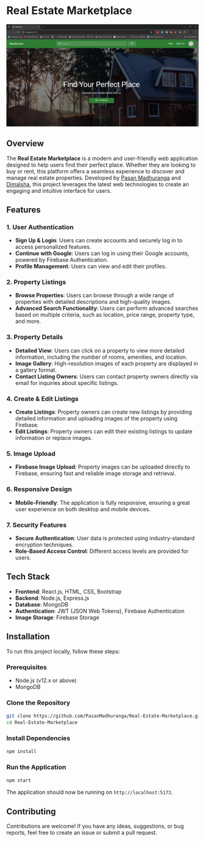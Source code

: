 # Real Estate Marketplace

![Home](/client/screenshots/Home.png)

## Overview

The **Real Estate Marketplace** is a modern and user-friendly web application designed to help users find their perfect place. Whether they are looking to buy or rent, this platform offers a seamless experience to discover and manage real estate properties. Developed by [Pasan Madhuranga](https://github.com/PasanMadhuranga) and [Dimalsha](http://github.com/DimalshaMadushani), this project leverages the latest web technologies to create an engaging and intuitive interface for users.

## Features

### 1. User Authentication
- **Sign Up & Login**: Users can create accounts and securely log in to access personalized features.
- **Continue with Google**: Users can log in using their Google accounts, powered by Firebase Authentication.
- **Profile Management**: Users can view and edit their profiles.

### 2. Property Listings
- **Browse Properties**: Users can browse through a wide range of properties with detailed descriptions and high-quality images.
- **Advanced Search Functionality**: Users can perform advanced searches based on multiple criteria, such as location, price range, property type, and more.

### 3. Property Details
- **Detailed View**: Users can click on a property to view more detailed information, including the number of rooms, amenities, and location.
- **Image Gallery**: High-resolution images of each property are displayed in a gallery format.
- **Contact Listing Owners**: Users can contact property owners directly via email for inquiries about specific listings.

### 4. Create & Edit Listings
- **Create Listings**: Property owners can create new listings by providing detailed information and uploading images of the property using Firebase.
- **Edit Listings**: Property owners can edit their existing listings to update information or replace images.

### 5. Image Upload
- **Firebase Image Upload**: Property images can be uploaded directly to Firebase, ensuring fast and reliable image storage and retrieval.

### 6. Responsive Design
- **Mobile-Friendly**: The application is fully responsive, ensuring a great user experience on both desktop and mobile devices.

### 7. Security Features
- **Secure Authentication**: User data is protected using industry-standard encryption techniques.
- **Role-Based Access Control**: Different access levels are provided for users.

## Tech Stack

- **Frontend**: React.js, HTML, CSS, Bootstrap
- **Backend**: Node.js, Express.js
- **Database**: MongoDB
- **Authentication**: JWT (JSON Web Tokens), Firebase Authentication
- **Image Storage**: Firebase Storage

## Installation

To run this project locally, follow these steps:

### Prerequisites

- Node.js (v12.x or above)
- MongoDB

### Clone the Repository

```bash
git clone https://github.com/PasanMadhuranga/Real-Estate-Marketplace.git
cd Real-Estate-Marketplace
```

### Install Dependencies

```bash
npm install
```

### Run the Application

```bash
npm start
```

The application should now be running on `http://localhost:5173`.

## Contributing

Contributions are welcome! If you have any ideas, suggestions, or bug reports, feel free to create an issue or submit a pull request.
